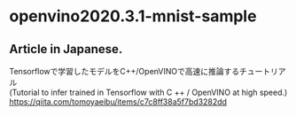 # openvino2020.3.1-mnist-sample

## Article in Japanese.
Tensorflowで学習したモデルをC++/OpenVINOで高速に推論するチュートリアル  
(Tutorial to infer trained in Tensorflow with C ++ / OpenVINO at high speed.)
https://qiita.com/tomoyaeibu/items/c7c8ff38a5f7bd3282dd
